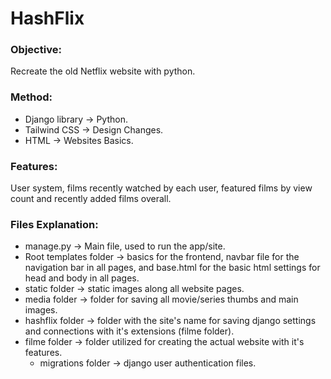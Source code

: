 # HashFlix

### Objective:

Recreate the old Netflix website with python.

### Method:

- Django library -> Python.
- Tailwind CSS -> Design Changes.
- HTML -> Websites Basics.

### Features:

User system, films recently watched by each user, featured films by view count and recently added films overall.

### Files Explanation:

- manage.py -> Main file, used to run the app/site.
- Root templates folder -> basics for the frontend, navbar file for the navigation bar in all pages, and base.html for the basic html settings for head and body in all pages.
- static folder -> static images along all website pages.
- media folder -> folder for saving all movie/series thumbs and main images.
- hashflix folder -> folder with the site's name for saving django settings and connections with it's extensions (filme folder).
- filme folder -> folder utilized for creating the actual website with it's features.
    - migrations folder -> django user authentication files.